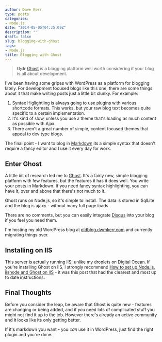 ```yaml
---
author: Dave Kerr
type: posts
categories:
- Node.js
date: "2014-05-05T04:35:09Z"
description: ""
draft: false
slug: blogging-with-ghost
tags:
- Node.js
title: Blogging with Ghost
---
```



> **tl;dr** [Ghost](https://ghost.org/) is a blogging platform well worth considering if your blog is all about development.

I've been having some  gripes with WordPress as a platform for blogging lately. For development focused blogs like this one, there are some things about it that make writing posts just a little bit clunky. For example:

1. Syntax Higlightling is always going to use plugins with   various shortcode formats. This works, but your raw blog text becomes quite specific to a certain implementation.
2. It's kind of slow, unless you use a theme that's loading as much content as possible with Ajax.
3. There aren't a great number of simple, content focused themes that appeal to dev type blogs.

The final point - I want to blog in [Markdown](https://daringfireball.net/projects/markdown/) its a simple syntax that doesn't require a fancy editor and I use it every day for work.

## Enter Ghost

A little bit of research led me to [Ghost](https://ghost.org/). It's a fairly new, simple blogging platform with few features, but the features it has it does well. You write your posts in Markdown. If you need fancy syntax highlighting, you can have it, over and above that there's not much to it.

Ghost runs on Node.js, so it's simple to install. The data is stored in SqlLite and the blog is ajaxy - without many full page loads.

There are no comments, but you can easily integrate [Disqus](http://disqus.com/) into your blog if you feel you need them.

I'm hosting my old WordPress blog at [oldblog.dwmkerr.com](http://oldblog.dwmkerr/com) and currently migrating things over.

## Installing on IIS

This server is actually running IIS, unlike my droplets on Digital Ocean. If you're installing Ghost on IIS, I strongly recommend [How to set up Node.js, iisnode and Ghost on IIS](http://www.saotn.org/how-to-set-up-nodejs-iisnode-module-ghost-on-windows-server-2012-iis-80/) - it was this post that had the clearest and most up to date instructions.

## Final Thoughts

Before you consider the leap, be aware that Ghost is quite new - features are changing or being added, and if you need lots of complicated stuff you might not find it up to the job. However there's already an active community and it looks like its only getting better.

If it's markdown you want - you *can* use it in WordPress, just find the right plugin and you're done.

